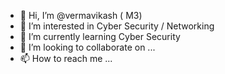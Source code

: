 - 👋 Hi, I’m @vermavikash ( M3)
- 👀 I’m interested in Cyber Security / Networking
- 🌱 I’m currently learning Cyber Security 
- 💞️ I’m looking to collaborate on ...
- 📫 How to reach me ...

<!---
vermavikash/vermavikash is a ✨ special ✨ repository because its `README.md` (this file) appears on your GitHub profile.
You can click the Preview link to take a look at your changes.
--->
